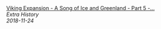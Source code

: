 <!--2024-07-21 00:21:39-->
<div class="yb">
  <a class="nodecor" href="/posts.html?istoriya/viking_expansion_-_a_song_of_ice_and_greenland_-_part_5_-_extra_history">
    <img class="preview" data-videoid="kTB8131aGJo" src="https://i.ytimg.com/vi/kTB8131aGJo/hqdefault.jpg" align="middle" alt="">
  </a>
  <div class="inlbl text">
    <a class="nodecor" href="/posts.html?istoriya/viking_expansion_-_a_song_of_ice_and_greenland_-_part_5_-_extra_history">Viking Expansion - A Song of Ice and Greenland - Part 5 -...</a><br>
    <i class="smaller2">Extra History</i><br>
    <i class="smaller3">2018-11-24</i>
  </div>
</div>
